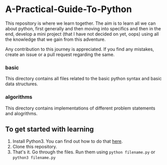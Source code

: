 # A-Practical-Guide-To-Python

This repository is where we learn together. The aim is to learn all we can about python, first generally and then moving into specifics and then in the end, develop a mini project (that I have not decided on yet, oops) using all the knowledge that we gain from this adventure. 

Any contribution to this journey is appreciated. If you find any mistakes, create an issue or a pull request regarding the same.

### basic
This directory contains all files related to the basic python syntax and basic data structures.

### algorithms
This directory contains implementations of different problem statements and alogrithms.

## To get started with learning
1. Install Python3. You can find out how to do that [here](https://www.javatpoint.com/how-to-install-python).
2. Clone this repository.
3. That's it. Go through the files. Run them using `python filename.py` or `python3 filename.py`
